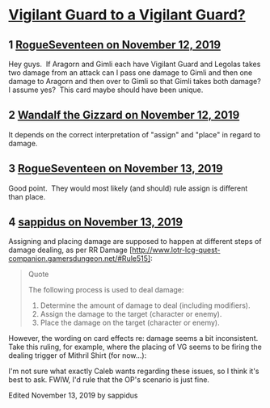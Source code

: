 # [Vigilant Guard to a Vigilant Guard?](https://community.fantasyflightgames.com/topic/302219-vigilant-guard-to-a-vigilant-guard/)

## 1 [RogueSeventeen on November 12, 2019](https://community.fantasyflightgames.com/topic/302219-vigilant-guard-to-a-vigilant-guard/?do=findComment&comment=3827164)

Hey guys.  If Aragorn and Gimli each have Vigilant Guard and Legolas takes two damage from an attack can I pass one damage to Gimli and then one damage to Aragorn and then over to Gimli so that Gimli takes both damage?  I assume yes?  This card maybe should have been unique.

## 2 [Wandalf the Gizzard on November 12, 2019](https://community.fantasyflightgames.com/topic/302219-vigilant-guard-to-a-vigilant-guard/?do=findComment&comment=3827299)

It depends on the correct interpretation of "assign" and "place" in regard to damage.

## 3 [RogueSeventeen on November 13, 2019](https://community.fantasyflightgames.com/topic/302219-vigilant-guard-to-a-vigilant-guard/?do=findComment&comment=3828154)

Good point.  They would most likely (and should) rule assign is different than place.

## 4 [sappidus on November 13, 2019](https://community.fantasyflightgames.com/topic/302219-vigilant-guard-to-a-vigilant-guard/?do=findComment&comment=3828216)

Assigning and placing damage are supposed to happen at different steps of damage dealing, as per RR Damage [http://www.lotr-lcg-quest-companion.gamersdungeon.net/#Rule515]:

> Quote
> 
> The following process is used to deal damage:
> 
>  1. Determine the amount of damage to deal (including modifiers).
>  2. Assign the damage to the target (character or enemy).
>  3. Place the damage on the target (character or enemy).

However, the wording on card effects re: damage seems a bit inconsistent. Take this ruling, for example, where the placing of VG seems to be firing the dealing trigger of Mithril Shirt (for now…):

I'm not sure what exactly Caleb wants regarding these issues, so I think it's best to ask. FWIW, I'd rule that the OP's scenario is just fine.

Edited November 13, 2019 by sappidus

